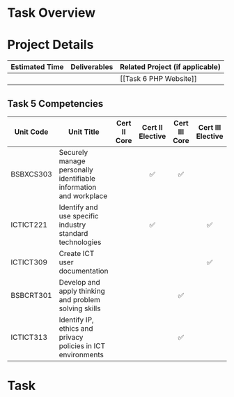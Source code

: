 # Task Overview


# Project Details

| Estimated Time | Deliverables | Related Project (if applicable) |
| -------------- | ------------ | ------------------------------- |
|                |              | [[Task 6 PHP Website]]          |

## Task 5 Competencies

| Unit Code     | Unit Title                                                        | Cert II Core | Cert II Elective | Cert III Core | Cert III Elective |
| ------------- | ----------------------------------------------------------------- | :----------: | :--------------: | :-----------: | :---------------: |
| BSBXCS303<br> | Securely manage personally identifiable information and workplace |              |        ✅         |       ✅       |                   |
| ICTICT221     | Identify and use specific industry standard technologies          |              |        ✅         |               |         ✅         |
| ICTICT309     | Create ICT user documentation                                     |              |                  |               |         ✅         |
| BSBCRT301     | Develop and apply thinking and problem solving skills             |              |                  |       ✅       |                   |
| ICTICT313     | Identify IP, ethics and privacy policies in ICT environments      |              |                  |       ✅       |                   |

# Task

